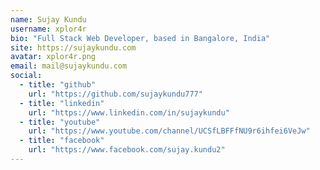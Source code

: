 ```yaml
---
name: Sujay Kundu
username: xplor4r
bio: "Full Stack Web Developer, based in Bangalore, India"
site: https://sujaykundu.com
avatar: xplor4r.png
email: mail@sujaykundu.com
social:
  - title: "github"
    url: "https://github.com/sujaykundu777"
  - title: "linkedin"
    url: "https://www.linkedin.com/in/sujaykundu"
  - title: "youtube"
    url: "https://www.youtube.com/channel/UCSfLBFFfNU9r6ihfei6VeJw"
  - title: "facebook"
    url: "https://www.facebook.com/sujay.kundu2"
---
```

